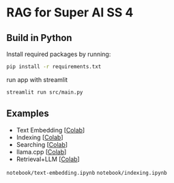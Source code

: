 # RAG for Super AI SS 4


## Build in Python 

Install required packages by running:
```sh
pip install -r requirements.txt
```
run app with streamlit
```sh
streamlit run src/main.py       
```

## Examples

- Text Embedding [[Colab](https://colab.research.google.com/github/9meo/buuQA/blob/main/notebook/1.text-embedding.ipynb)]
- Indexing [[Colab](https://colab.research.google.com/github/9meo/buuQA/blob/main/notebook/2.indexing.ipynb)]
- Searching [[Colab](https://colab.research.google.com/github/9meo/buuQA/blob/main/notebook/3.searching.ipynb)]
- llama.cpp [[Colab](https://colab.research.google.com/github/9meo/buuQA/blob/main/notebook/4.llamacpp.ipynb)]
- Retrieval+LLM [[Colab](https://colab.research.google.com/github/9meo/buuQA/blob/main/notebook/5.retrieval+llm.ipynb)]


`notebook/text-embedding.ipynb`
`notebook/indexing.ipynb`


